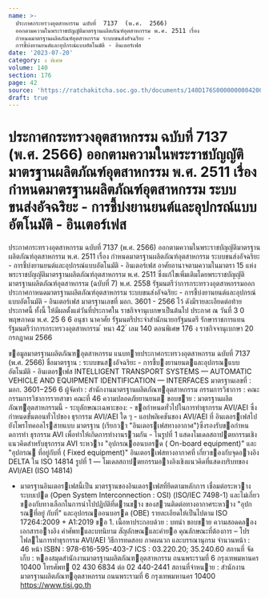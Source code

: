 ```yaml
---
name: >-
  ประกาศกระทรวงอุตสาหกรรม ฉบับที่  7137  (พ.ศ.  2566)
  ออกตามความในพระราชบัญญัติมาตรฐานผลิตภัณฑ์อุตสาหกรรม พ.ศ. 2511 เรื่อง 
  กำหนดมาตรฐานผลิตภัณฑ์อุตสาหกรรม ระบบขนส่งอัจฉริยะ -
  การชี้บ่งยานยนต์และอุปกรณ์แบบอัตโนมัติ - อินเตอร์เฟส
date: '2023-07-20'
category: ง พิเศษ
volume: 140
section: 176
page: 42
source: 'https://ratchakitcha.soc.go.th/documents/140D176S0000000004200.pdf'
draft: true
---
```


# ประกาศกระทรวงอุตสาหกรรม ฉบับที่  7137  (พ.ศ.  2566) ออกตามความในพระราชบัญญัติมาตรฐานผลิตภัณฑ์อุตสาหกรรม พ.ศ. 2511 เรื่อง  กำหนดมาตรฐานผลิตภัณฑ์อุตสาหกรรม ระบบขนส่งอัจฉริยะ - การชี้บ่งยานยนต์และอุปกรณ์แบบอัตโนมัติ - อินเตอร์เฟส

ประกาศกระทรวงอุตสาหกรรม ฉบับที่ 7137 (พ.ศ. 2566) ออกตามความในพระราชบัญญัติมาตรฐานผลิตภัณฑ์อุตสาหกรรม พ.ศ. 2511 เรื่อง กำหนดมาตรฐานผลิตภัณฑ์อุตสาหกรรม ระบบขนส่งอัจฉริยะ - การชี้บ่งยานยนต์และอุปกรณ์แบบอัตโนมัติ - อินเตอร์เฟส อาศัยอานาจตามความในมาตรา 15 แห่งพระราชบัญญัติมาตรฐานผลิตภัณฑ์อุตสาหกรรม พ.ศ. 2511 ซึ่งแก้ไขเพิ่มเติมโดยพระราชบัญญัติมาตรฐานผลิตภัณฑ์อุตสาหกรรม (ฉบับที่ 7) พ.ศ. 2558 รัฐมนตรีว่าการกระทรวงอุตสาหกรรมออกประกาศกาหนดมาตรฐานผลิตภัณฑ์อุตสาหกรรม ระบบขนส่งอัจฉริยะ - การชี้บ่งยานยนต์และอุปกรณ์แบบอัตโนมัติ - อินเตอร์เฟส มาตรฐานเลขที่ มอก. 3601 - 2566 ไว้ ดังมีรายละเอียดต่อท้ายประกาศนี้ ทั้งนี้ ให้มีผลตั้งแต่วันที่ประกาศใน ราชกิจจานุเบกษาเป็นต้นไป ประกาศ ณ วันที่ 3 0 พฤษภาคม พ.ศ. 25 6 6 อนุชา นาคาศัย รัฐมนตรีประจำสำนักนายกรัฐมนตรี รักษาราชการแทน รัฐมนตรีว่าการกระทรวงอุตสาหกรรม ้ หนา 42 ่ เลม 140 ตอนพิเศษ 176 ง ราชกิจจานุเบกษา 20 กรกฎาคม 2566

ขอมูลมาตรฐานผลิตภัณฑอุตสาหกรรม แนบทายประกาศกระทรวงอุตสาหกรรม ฉบับที่ 7137 (พ.ศ. 2566) ชื่อมาตรฐาน : ระบบขนสงอัจฉริยะ - การชี้บงยานยนตและอุปกรณแบบอัตโนมัติ - อินเตอรเฟส INTELLIGENT TRANSPORT SYSTEMS — AUTOMATIC VEHICLE AND EQUIPMENT IDENTIFICATION — INTERFACES มาตรฐานเลขที่ : มอก. 3601−256 6 ผู้จัดทํา : สํานักงานมาตรฐานผลิตภัณฑอุตสาหกรรม กรรมการวิชาการ : คณะกรรมการวิชาการรายสาขา คณะที่ 46 ความปลอดภัยยานยนต ขอบขาย : มาตรฐานผลิตภัณฑอุตสาหกรรมนี้ - ระบุลักษณะเฉพาะของ: - ขอกําหนดทั่วไปในการทําธุรกรรม AVI/AEI ซึ่งกําหนดขั้นตอนทั่วไปของ ธุรกรรม AVI/AEI ใด ๆ - แอปพลิเคชันของ AVI/AEI ที่ อินเตอรเฟสไปยังโพรโทคอลไรสายแบบ มาตรฐาน (เรียกวา "อินเตอรเฟสทางอากาศ")ซึ่งรองรับขอกําหนดการทํา ธุรกรรม AVI เพื่อทําให้เกิดการทํางานรวมกัน - ในรูปที่ 1 แสดงโมเดลสถาปตยกรรมเชิงแนวคิดสําหรับธุรกรรม AVI ระหวาง "อุปกรณออนบอรด ( On-board equipment)" และ "อุปกรณ ที่อยู่กับที่ ( Fixed equipment)" อินเตอรเฟสทางอากาศที่ เกี่ยวของกับจุดอางอิง DELTA ใน ISO 14814 รูปที่ 1 — โมเดลสถาปตยกรรมอางอิงเชิงแนวคิดที่แสดงบริบทของ AVI/AEI (ISO 14814)

- มาตรฐานอินเตอรเฟสนี้เป็น มาตรฐานของอินเตอรเฟสที่ยึดตามหลักการ เชื่อมต่อระหวางระบบเปด (Open System Interconnection : OSI) (ISO/IEC 7498-1) และไม่เกี่ยวของกับทางเลือกในการนําไปปฏิบัติที่ดานขาง ของสวนติดต่อทางอากาศระหวาง "อุปกรณที่อยู่ กับที่" และอุปกรณออนบอรด (OBE) รายละเอียดให้เป็นไปตาม ISO 17264:2009 + A1:2019 ขอ 1. เนื้อหาประกอบด้วย : บทนํา ขอบขาย ความสอดคลอง เอกสารอางอิง คําศัพทและบทนิยาม สัญลักษณและคํายอ คุณลักษณะที่ต้องการ – โปรไฟลในการทําธุรกรรม AVI/AEI วิธีการทดสอบ ภาคผนวก และบรรณานุกรม จํานวนหน้า : 46 หน้า ISBN : 978-616-595-403-7 ICS : 03.220.20; 35.240.60 สถานที่ จัดเก็บ : หองสมุดสํานักงานมาตรฐานผลิตภัณฑอุตสาหกรรม ถนนพระรามที่ 6 กรุงเทพมหานคร 10400 โทรศัพท 02 430 6834 ต่อ 02 440-2441 สถานที่จําหนาย : สํานักงานมาตรฐานผลิตภัณฑอุตสาหกรรม ถนนพระรามที่ 6 กรุงเทพมหานคร 10400 https://www.tisi.go.th
